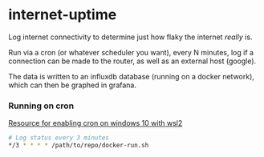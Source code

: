 # internet-uptime

Log internet connectivity to determine just how flaky the internet _really_ is.

Run via a cron (or whatever scheduler you want), every N minutes, log if a connection can be made to the router, as well as an external host (google).

The data is written to an influxdb database (running on a docker network), which can then be graphed in grafana.

### Running on cron

[Resource for enabling cron on windows 10 with wsl2](https://blog.snowme34.com/post/schedule-tasks-using-crontab-on-windows-10-with-wsl/index.html)

```bash
# Log status every 3 minutes
*/3 * * * * /path/to/repo/docker-run.sh
```
